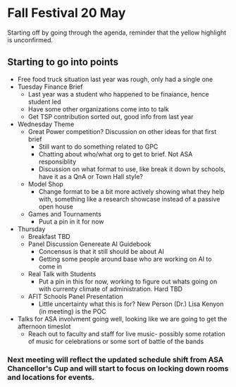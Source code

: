# Fall Festival 20 May 
Starting off by going through the agenda, reminder that the yellow highlight is unconfirmed.

## Starting to go into points
- Free food truck situation last year was rough, only had a single one
- Tuesday Finance Brief
    - Last year was a student who happened to be finaiance, hence student led
    - Have some other organizations come into to talk 
    - Get TSP contribution sorted out, good info from last year
- Wednesday Theme
    - Great Power competition? Discussion on other ideas for that first brief
        - Still want to do something related to GPC
        - Chatting about who/what org to get to brief. Not ASA responsiblity
        - Discussion on what format to use, like break it down by schools, have it as a QnA or Town Hall style?
    - Model Shop
        - Change format to be a bit more actively showing what they help with, something like a research showcase instead of a passive open house
    - Games and Tournaments
        - Puut a pin in it for now
- Thursday 
    - Breakfast TBD
    - Panel Discussion Genereate AI Guidebook
        - Concensus is that it still should be about AI 
        - Getting some people around base who are working on AI to come in
    - Real Talk with Students
        - Put a pin in this for now, working to figure out whats going on with currenty climate of administration. Hard TBD
    - AFIT Schools Panel Presentation
        - Little uncertainty what this is for? New Person (Dr.) Lisa Kenyon (in meeting) is the POC
- Talks for ASA involvment going well, looking like we are going to get the afternoon timeslot
    - Reach out to faculty and staff for live music- possibly some rotation of music for celebrations or some sort of battle of the bands


### Next meeting will reflect the updated schedule shift from ASA Chancellor's Cup and will start to focus on locking down rooms and locations for events. 
    